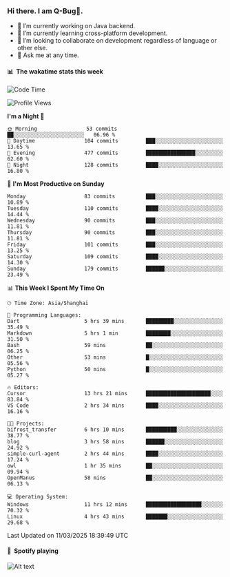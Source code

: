 ### Hi there. I am Q-Bug🐞.

- 🔭 I’m currently working on Java backend.
- 🌱 I’m currently learning cross-platform development.
- 👯 I’m looking to collaborate on development regardless of language or other else.
- 💬 Ask me at any time.

#### 📊 &nbsp;**The wakatime stats this week**  
<!--START_SECTION:waka-->
![Code Time](http://img.shields.io/badge/Code%20Time-291%20hrs%2055%20mins-blue)

![Profile Views](http://img.shields.io/badge/Profile%20Views-0-blue)

**I'm a Night 🦉** 

```text
🌞 Morning                53 commits          ██░░░░░░░░░░░░░░░░░░░░░░░   06.96 % 
🌆 Daytime                104 commits         ███░░░░░░░░░░░░░░░░░░░░░░   13.65 % 
🌃 Evening                477 commits         ████████████████░░░░░░░░░   62.60 % 
🌙 Night                  128 commits         ████░░░░░░░░░░░░░░░░░░░░░   16.80 % 
```
📅 **I'm Most Productive on Sunday** 

```text
Monday                   83 commits          ███░░░░░░░░░░░░░░░░░░░░░░   10.89 % 
Tuesday                  110 commits         ████░░░░░░░░░░░░░░░░░░░░░   14.44 % 
Wednesday                90 commits          ███░░░░░░░░░░░░░░░░░░░░░░   11.81 % 
Thursday                 90 commits          ███░░░░░░░░░░░░░░░░░░░░░░   11.81 % 
Friday                   101 commits         ███░░░░░░░░░░░░░░░░░░░░░░   13.25 % 
Saturday                 109 commits         ████░░░░░░░░░░░░░░░░░░░░░   14.30 % 
Sunday                   179 commits         ██████░░░░░░░░░░░░░░░░░░░   23.49 % 
```


📊 **This Week I Spent My Time On** 

```text
🕑︎ Time Zone: Asia/Shanghai

💬 Programming Languages: 
Dart                     5 hrs 39 mins       █████████░░░░░░░░░░░░░░░░   35.49 % 
Markdown                 5 hrs 1 min         ████████░░░░░░░░░░░░░░░░░   31.50 % 
Bash                     59 mins             ██░░░░░░░░░░░░░░░░░░░░░░░   06.25 % 
Other                    53 mins             █░░░░░░░░░░░░░░░░░░░░░░░░   05.56 % 
Python                   50 mins             █░░░░░░░░░░░░░░░░░░░░░░░░   05.27 % 

🔥 Editors: 
Cursor                   13 hrs 21 mins      █████████████████████░░░░   83.84 % 
VS Code                  2 hrs 34 mins       ████░░░░░░░░░░░░░░░░░░░░░   16.16 % 

🐱‍💻 Projects: 
bifrost_transfer         6 hrs 10 mins       ██████████░░░░░░░░░░░░░░░   38.77 % 
blog                     3 hrs 58 mins       ██████░░░░░░░░░░░░░░░░░░░   24.92 % 
simple-curl-agent        2 hrs 44 mins       ████░░░░░░░░░░░░░░░░░░░░░   17.24 % 
owl                      1 hr 35 mins        ██░░░░░░░░░░░░░░░░░░░░░░░   09.94 % 
OpenManus                58 mins             ██░░░░░░░░░░░░░░░░░░░░░░░   06.13 % 

💻 Operating System: 
Windows                  11 hrs 12 mins      ██████████████████░░░░░░░   70.32 % 
Linux                    4 hrs 43 mins       ███████░░░░░░░░░░░░░░░░░░   29.68 % 
```


 Last Updated on 11/03/2025 18:39:49 UTC
<!--END_SECTION:waka-->

#### 🎵 &nbsp;**Spotify playing**  
![Alt text](https://spotify-recently-played-readme.vercel.app/api?user=e5y1o4x7kdt9kf2blu4wvmb4s&unique={true|1|on|yes})
